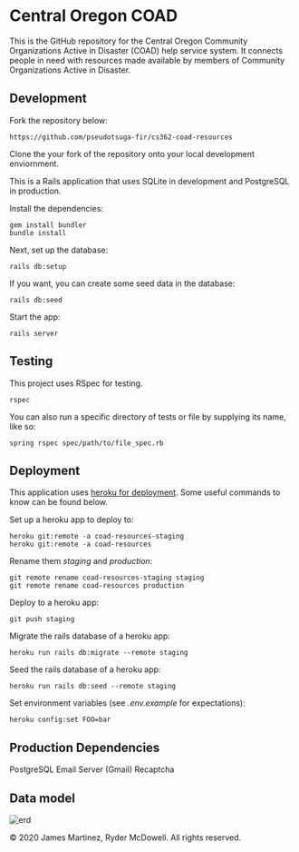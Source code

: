 # Central Oregon COAD

This is the GitHub repository for the Central Oregon Community Organizations Active
in Disaster (COAD) help service system. It connects people in need with resources
made available by members of Community Organizations Active in Disaster.

## Development

Fork the repository below:

```
https://github.com/pseudotsuga-fir/cs362-coad-resources
```
Clone the your fork of the repository onto your local development enviornment.

This is a Rails application that uses SQLite in development and PostgreSQL in production.

Install the dependencies:

```
gem install bundler
bundle install
```

Next, set up the database:

```
rails db:setup
```

If you want, you can create some seed data in the database:

```
rails db:seed
```

Start the app:

```
rails server
```

## Testing

This project uses RSpec for testing.

```
rspec
```

You can also run a specific directory of tests or file by supplying its name, like so:

```
spring rspec spec/path/to/file_spec.rb
```

## Deployment

This application uses [heroku for deployment](https://devcenter.heroku.com/articles/git).
Some useful commands to know can be found below.

Set up a heroku app to deploy to:

```
heroku git:remote -a coad-resources-staging
heroku git:remote -a coad-resources

```

Rename them _staging_ and _production_:

```
git remote rename coad-resources-staging staging
git remote rename coad-resources production

```

Deploy to a heroku app:

```
git push staging
```

Migrate the rails database of a heroku app:

```
heroku run rails db:migrate --remote staging
```

Seed the rails database of a heroku app:

```
heroku run rails db:seed --remote staging
```

Set environment variables (see _.env.example_ for expectations):

```
heroku config:set FOO=bar
```

## Production Dependencies

PostgreSQL
Email Server (Gmail)
Recaptcha

## Data model
![erd](public/documentation/erd.jpg?raw=true)


&copy; 2020 James Martinez, Ryder McDowell. All rights reserved.
